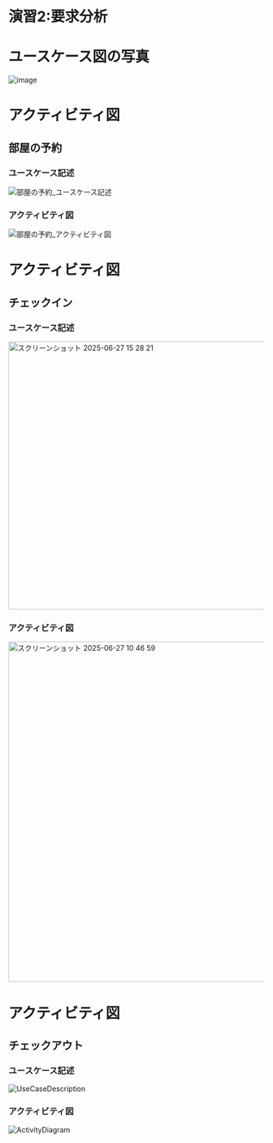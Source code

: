 # 演習2:要求分析
# ユースケース図の写真

![image](https://github.com/user-attachments/assets/1174e749-0edf-4cb9-877d-e07e4b8728bd)

# アクティビティ図
## 部屋の予約
### ユースケース記述
![部屋の予約_ユースケース記述](https://github.com/user-attachments/assets/45369b7c-8e38-433c-84b2-bb0c4ca1e1cb)


### アクティビティ図
![部屋の予約_アクティビティ図](https://github.com/user-attachments/assets/074b62f9-28d7-498d-b4c5-230104fca52e)






# アクティビティ図
## チェックイン
### ユースケース記述
<img width="528" alt="スクリーンショット 2025-06-27 15 28 21" src="https://github.com/user-attachments/assets/f928f75a-cdf6-4489-8184-28ac47addcb9" />


### アクティビティ図
<img width="670" alt="スクリーンショット 2025-06-27 10 46 59" src="https://github.com/user-attachments/assets/8f6fc364-2cb5-47f6-8db8-f444cbe15d38" />


# アクティビティ図
## チェックアウト
### ユースケース記述
![UseCaseDescription](https://github.com/user-attachments/assets/358cae4b-e3cc-42e8-85d7-bbb3bb81190c)

### アクティビティ図
![ActivityDiagram](https://github.com/user-attachments/assets/050cc44e-1c1d-4e84-b2c9-b2963404ae4e)


